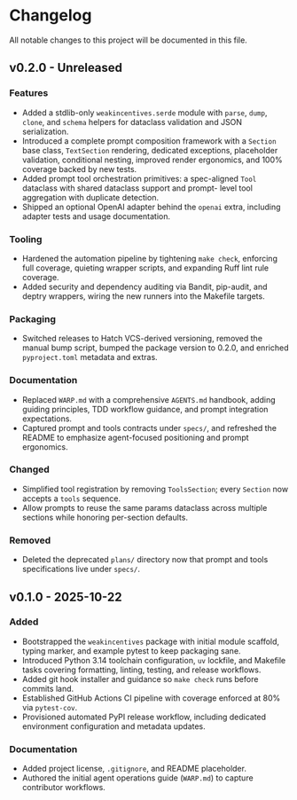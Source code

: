 # Changelog

All notable changes to this project will be documented in this file.

## v0.2.0 - Unreleased

### Features

- Added a stdlib-only `weakincentives.serde` module with `parse`, `dump`, `clone`, and `schema` helpers for dataclass validation and JSON serialization.
- Introduced a complete prompt composition framework with a `Section` base class, `TextSection` rendering, dedicated
  exceptions, placeholder validation, conditional nesting, improved render ergonomics, and 100% coverage backed by new
  tests.
- Added prompt tool orchestration primitives: a spec-aligned `Tool` dataclass with shared dataclass support and prompt-
  level tool aggregation with duplicate detection.
- Shipped an optional OpenAI adapter behind the `openai` extra, including adapter tests and usage documentation.

### Tooling

- Hardened the automation pipeline by tightening `make check`, enforcing full coverage, quieting wrapper scripts, and
  expanding Ruff lint rule coverage.
- Added security and dependency auditing via Bandit, pip-audit, and deptry wrappers, wiring the new runners into the
  Makefile targets.

### Packaging

- Switched releases to Hatch VCS-derived versioning, removed the manual bump script, bumped the package version to
  0.2.0, and enriched `pyproject.toml` metadata and extras.

### Documentation

- Replaced `WARP.md` with a comprehensive `AGENTS.md` handbook, adding guiding principles, TDD workflow guidance, and
  prompt integration expectations.
- Captured prompt and tools contracts under `specs/`, and refreshed the README to emphasize agent-focused positioning
  and prompt ergonomics.

### Changed

- Simplified tool registration by removing `ToolsSection`; every `Section` now accepts a `tools` sequence.
- Allow prompts to reuse the same params dataclass across multiple sections while honoring per-section defaults.

### Removed

- Deleted the deprecated `plans/` directory now that prompt and tools specifications live under `specs/`.

## v0.1.0 - 2025-10-22

### Added

- Bootstrapped the `weakincentives` package with initial module scaffold, typing marker, and example pytest to keep
  packaging sane.
- Introduced Python 3.14 toolchain configuration, `uv` lockfile, and Makefile tasks covering formatting, linting,
  testing, and release workflows.
- Added git hook installer and guidance so `make check` runs before commits land.
- Established GitHub Actions CI pipeline with coverage enforced at 80% via `pytest-cov`.
- Provisioned automated PyPI release workflow, including dedicated environment configuration and metadata updates.

### Documentation

- Added project license, `.gitignore`, and README placeholder.
- Authored the initial agent operations guide (`WARP.md`) to capture contributor workflows.
